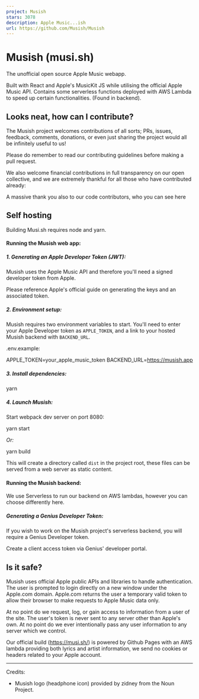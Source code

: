 ```yaml
---
project: Musish
stars: 3078
description: Apple Music...ish 
url: https://github.com/Musish/Musish
---
```


Musish (musi.sh)
================

The unofficial open source Apple Music webapp.

Built with React and Apple's MusicKit JS while utilising the official Apple Music API. Contains some serverless functions deployed with AWS Lambda to speed up certain functionalities. (Found in backend).

Looks neat, how can I contribute?
---------------------------------

The Musish project welcomes contributions of all sorts; PRs, issues, feedback, comments, donations, or even just sharing the project would all be infinitely useful to us!

Please do remember to read our contributing guidelines before making a pull request.

We also welcome financial contributions in full transparency on our open collective, and we are extremely thankful for all those who have contributed already:

A massive thank you also to our code contributors, who you can see here

Self hosting
------------

Building Musi.sh requires node and yarn.

#### Running the Musish web app:

##### 1\. Generating an Apple Developer Token (JWT):

Musish uses the Apple Music API and therefore you'll need a signed developer token from Apple.

Please reference Apple's official guide on generating the keys and an associated token.

##### 2\. Environment setup:

Musish requires two environment variables to start. You'll need to enter your Apple Developer token as `APPLE_TOKEN`, and a link to your hosted Musish backend with `BACKEND_URL`.

.env.example:

APPLE\_TOKEN=your\_apple\_music\_token
BACKEND\_URL=https://musish.app

##### 3\. Install dependencies:

yarn

##### 4\. Launch Musish:

Start webpack dev server on port 8080:

yarn start

_Or:_

yarn build

This will create a directory called `dist` in the project root, these files can be served from a web server as static content.

#### Running the Musish backend:

We use Serverless to run our backend on AWS lambdas, however you can choose differently here.

##### Generating a Genius Developer Token:

If you wish to work on the Musish project's serverless backend, you will require a Genius Developer token.

Create a client access token via Genius' developer portal.

Is it safe?
-----------

Musish uses official Apple public APIs and libraries to handle authentication. The user is prompted to login directly on a new window under the Apple.com domain. Apple.com returns the user a temporary valid token to allow their browser to make requests to Apple Music data only.

At no point do we request, log, or gain access to information from a user of the site. The user's token is never sent to any server other than Apple's own. At no point do we ever intentionally pass any user information to any server which we control.

Our official build (https://musi.sh/) is powered by Github Pages with an AWS lambda providing both lyrics and artist information, we send no cookies or headers related to your Apple account.

* * *

Credits:

-   Musish logo (headphone icon) provided by zidney from the Noun Project.
